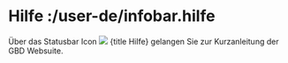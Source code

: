 # Hilfe :/user-de/infobar.hilfe

Über das Statusbar Icon ![](sharp-help-24px.svg) {title Hilfe} gelangen Sie zur Kurzanleitung der GBD Websuite.
